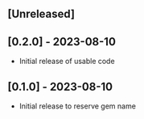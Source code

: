 ## [Unreleased]

## [0.2.0] - 2023-08-10

- Initial release of usable code

## [0.1.0] - 2023-08-10

- Initial release to reserve gem name
